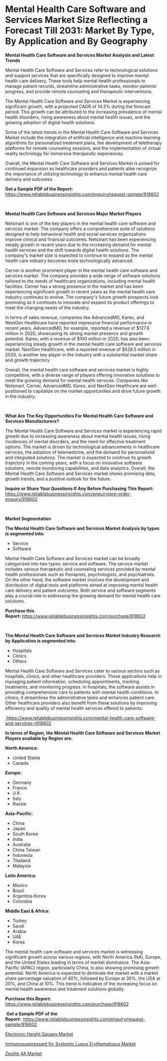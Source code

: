 <p><h1>Mental Health Care Software and Services Market Size Reflecting a Forecast Till 2031: Market By Type, By Application and By Geography</h1></p><p><strong>Mental Health Care Software and Services Market Analysis and Latest Trends</strong></p>
<p><p>Mental Health Care Software and Services refer to technological solutions and support services that are specifically designed to improve mental health care delivery. These tools help mental health professionals to manage patient records, streamline administrative tasks, monitor patients' progress, and provide remote counseling and therapeutic interventions.</p><p>The Mental Health Care Software and Services Market is experiencing significant growth, with a projected CAGR of 14.3% during the forecast period. This growth can be attributed to the increasing prevalence of mental health disorders, rising awareness about mental health issues, and the growing adoption of digital health solutions.</p><p>Some of the latest trends in the Mental Health Care Software and Services Market include the integration of artificial intelligence and machine learning algorithms for personalized treatment plans, the development of teletherapy platforms for remote counseling sessions, and the implementation of virtual reality technology for immersive therapeutic experiences.</p><p>Overall, the Mental Health Care Software and Services Market is poised for continued expansion as healthcare providers and patients alike recognize the importance of utilizing technology to enhance mental health care delivery and outcomes.</p></p>
<p><strong>Get a Sample PDF of the Report:&nbsp;</strong> <a href="https://www.reliablebusinessinsights.com/enquiry/request-sample/918602">https://www.reliablebusinessinsights.com/enquiry/request-sample/918602</a></p>
<p>&nbsp;</p>
<p><strong>Mental Health Care Software and Services Major Market Players</strong></p>
<p><p>Netsmart is one of the key players in the mental health care software and services market. The company offers a comprehensive suite of solutions designed to help behavioral health and social services organizations improve clinical and financial outcomes. Netsmart has been experiencing steady growth in recent years due to the increasing demand for mental health services and the shift towards digital health solutions. The company's market size is expected to continue to expand as the mental health care industry becomes more technologically advanced.</p><p>Cerner is another prominent player in the mental health care software and services market. The company provides a wide range of software solutions tailored to the needs of healthcare organizations, including mental health facilities. Cerner has a strong presence in the market and has been experiencing significant growth in recent years as the mental health care industry continues to evolve. The company's future growth prospects look promising as it continues to innovate and expand its product offerings to meet the changing needs of the industry.</p><p>In terms of sales revenue, companies like AdvancedMD, Kareo, and NextGen Healthcare have reported impressive financial performance in recent years. AdvancedMD, for example, reported a revenue of $127.6 million in 2020, showcasing its strong market presence and growth potential. Kareo, with a revenue of $100 million in 2020, has also been experiencing steady growth in the mental health care software and services market. NextGen Healthcare, with a reported revenue of $529.5 million in 2020, is another key player in the industry with a substantial market share and growth trajectory. </p><p>Overall, the mental health care software and services market is highly competitive, with a diverse range of players offering innovative solutions to meet the growing demand for mental health services. Companies like Netsmart, Cerner, AdvancedMD, Kareo, and NextGen Healthcare are well-positioned to capitalize on the market opportunities and drive future growth in the industry.</p></p>
<p>&nbsp;</p>
<p><strong>What Are The Key Opportunities For Mental Health Care Software and Services Manufacturers?</strong></p>
<p><p>The Mental Health Care Software and Services market is experiencing rapid growth due to increasing awareness about mental health issues, rising incidences of mental disorders, and the need for effective treatment options. The market is driven by technological advancements in healthcare services, the adoption of telemedicine, and the demand for personalized and integrated solutions. The market is expected to continue its growth trajectory in the coming years, with a focus on innovative software solutions, remote monitoring capabilities, and data analytics. Overall, the Mental Health Care Software and Services market shows promising data, growth trends, and a positive outlook for the future.</p></p>
<p><strong>Inquire or Share Your Questions If Any Before Purchasing This Report:</strong> <a href="https://www.reliablebusinessinsights.com/enquiry/pre-order-enquiry/918602">https://www.reliablebusinessinsights.com/enquiry/pre-order-enquiry/918602</a></p>
<p>&nbsp;</p>
<p><strong>Market Segmentation</strong></p>
<p><strong>The Mental Health Care Software and Services Market Analysis by types is segmented into:</strong></p>
<p><ul><li>Service</li><li>Software</li></ul></p>
<p><p>Mental Health Care Software and Services market can be broadly categorized into two types: service and software. The service market includes various therapeutic and counseling services provided by mental health professionals such as therapists, psychologists, and psychiatrists. On the other hand, the software market involves the development and distribution of digital tools and platforms aimed at improving mental health care delivery and patient outcomes. Both service and software segments play a crucial role in addressing the growing demand for mental health care solutions.</p></p>
<p><strong>Purchase this Report:&nbsp;</strong><a href="https://www.reliablebusinessinsights.com/purchase/918602">https://www.reliablebusinessinsights.com/purchase/918602</a></p>
<p>&nbsp;</p>
<p><strong>The Mental Health Care Software and Services Market Industry Research by Application is segmented into:</strong></p>
<p><ul><li>Hospitals</li><li>Clinics</li><li>Others</li></ul></p>
<p><p>Mental Health Care Software and Services cater to various sectors such as hospitals, clinics, and other healthcare providers. These applications help in managing patient information, scheduling appointments, tracking treatments, and monitoring progress. In hospitals, the software assists in providing comprehensive care to patients with mental health conditions. In clinics, it streamlines the administrative tasks and enhances patient care. Other healthcare providers also benefit from these solutions by improving efficiency and quality of mental health services offered to patients.</p></p>
<p><a href="https://www.reliablebusinessinsights.com/mental-health-care-software-and-services-r918602">&nbsp;https://www.reliablebusinessinsights.com/mental-health-care-software-and-services-r918602</a></p>
<p><strong>In terms of Region, the Mental Health Care Software and Services Market Players available by Region are:</strong></p>
<p>
    <p> <strong> North America: </strong>
        <ul>
            <li>United States</li>
            <li>Canada</li>
        </ul>
        </p> 
    <p> <strong> Europe: </strong>
        <ul>
            <li>Germany</li>
            <li>France</li>
            <li>U.K.</li>
            <li>Italy</li>
            <li>Russia</li>
        </ul>
        </p> 
    <p> <strong> Asia-Pacific: </strong>
        <ul>
            <li>China</li>
            <li>Japan</li>
            <li>South Korea</li>
            <li>India</li>
            <li>Australia</li>
            <li>China Taiwan</li>
            <li>Indonesia</li>
            <li>Thailand</li>
            <li>Malaysia</li>
        </ul>
        </p> 
    <p> <strong> Latin America: </strong>
        <ul>
            <li>Mexico</li>
            <li>Brazil</li>
            <li>Argentina Korea</li>
            <li>Colombia</li>
        </ul>
        </p> 
    <p> <strong> Middle East & Africa: </strong>
        <ul>
            <li>Turkey</li>
            <li>Saudi</li>
            <li>Arabia</li>
            <li>UAE</li>
            <li>Korea</li>
        </ul>
    </p>
    </p>
<p><p>The mental health care software and services market is witnessing significant growth across various regions, with North America (NA), Europe, and the United States leading in terms of market dominance. The Asia-Pacific (APAC) region, particularly China, is also showing promising growth potential. North America is expected to dominate the market with a market share percentage valuation of 40%, followed by Europe at 30%, the USA at 20%, and China at 10%. This trend is indicative of the increasing focus on mental health awareness and treatment solutions globally.</p></p>
<p><strong>Purchase this Report: </strong><a href="https://www.reliablebusinessinsights.com/purchase/918602">https://www.reliablebusinessinsights.com/purchase/918602</a></p>
<p>&nbsp;<strong>Get a Sample PDF of the Report:&nbsp;&nbsp;</strong><a href="https://www.reliablebusinessinsights.com/enquiry/request-sample/918602">https://www.reliablebusinessinsights.com/enquiry/request-sample/918602</a></p>
<p><strong></strong></p>
<p><p><a href="https://medium.com/@lavernacole31/an-in-depth-analysis-of-the-global-electronic-height-gauges-market-scope-and-its-rapid-growing-4-1-5d3156f05fcb">Electronic Height Gauges Market</a></p><p><a href="https://github.com/mabenkhyari11/Market-Research-Report-List-2/blob/main/immunosuppressant-for-systemic-lupus-erythematosus-market.md">Immunosuppressant for Systemic Lupus Erythematosus Market</a></p><p><a href="https://www.linkedin.com/pulse/zeolite-brainorm-wwvwf?trackingId=SCqH9qu4R5CyE4zuIpVP1g%3D%3D">Zeolite 4A Market</a></p></p>